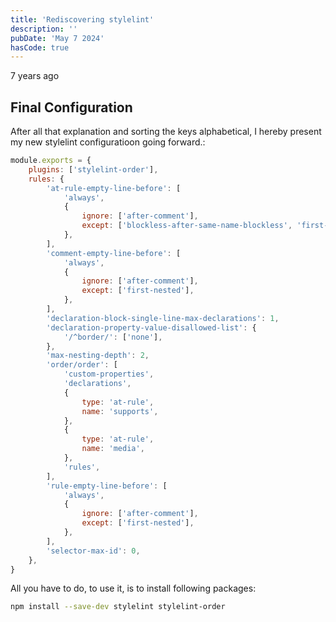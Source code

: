 ```yaml
---
title: 'Rediscovering stylelint'
description: ''
pubDate: 'May 7 2024'
hasCode: true
---
```


7 years ago

## Final Configuration

After all that explanation and sorting the keys alphabetical, I hereby present my new stylelint configuratioon going forward.:

```js
module.exports = {
	plugins: ['stylelint-order'],
	rules: {
		'at-rule-empty-line-before': [
			'always',
			{
				ignore: ['after-comment'],
				except: ['blockless-after-same-name-blockless', 'first-nested'],
			},
		],
		'comment-empty-line-before': [
			'always',
			{
				ignore: ['after-comment'],
				except: ['first-nested'],
			},
		],
		'declaration-block-single-line-max-declarations': 1,
		'declaration-property-value-disallowed-list': {
			'/^border/': ['none'],
		},
		'max-nesting-depth': 2,
		'order/order': [
			'custom-properties',
			'declarations',
			{
				type: 'at-rule',
				name: 'supports',
			},
			{
				type: 'at-rule',
				name: 'media',
			},
			'rules',
		],
		'rule-empty-line-before': [
			'always',
			{
				ignore: ['after-comment'],
				except: ['first-nested'],
			},
		],
		'selector-max-id': 0,
	},
}
```

All you have to do, to use it, is to install following packages:

```sh
npm install --save-dev stylelint stylelint-order
```
